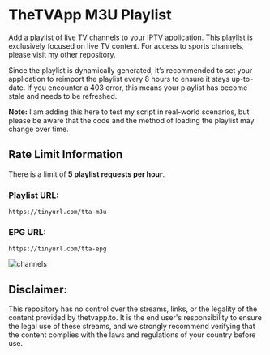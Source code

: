 # TheTVApp M3U Playlist

Add a playlist of live TV channels to your IPTV application. This playlist is exclusively focused on live TV content. For access to sports channels, please visit my other repository.

Since the playlist is dynamically generated, it’s recommended to set your application to reimport the playlist every 8 hours to ensure it stays up-to-date. If you encounter a 403 error, this means your playlist has become stale and needs to be refreshed.

**Note:** I am adding this here to test my script in real-world scenarios, but please be aware that the code and the method of loading the playlist may change over time.

## Rate Limit Information

There is a limit of **5 playlist requests per hour**.

### Playlist URL:
``https://tinyurl.com/tta-m3u``

### EPG URL:
``https://tinyurl.com/tta-epg``

![channels](https://github.com/user-attachments/assets/aa36eb73-d2b4-405b-8e74-9fe2fdd52868)


## Disclaimer:

This repository has no control over the streams, links, or the legality of the content provided by thetvapp.to. It is the end user's responsibility to ensure the legal use of these streams, and we strongly recommend verifying that the content complies with the laws and regulations of your country before use.

